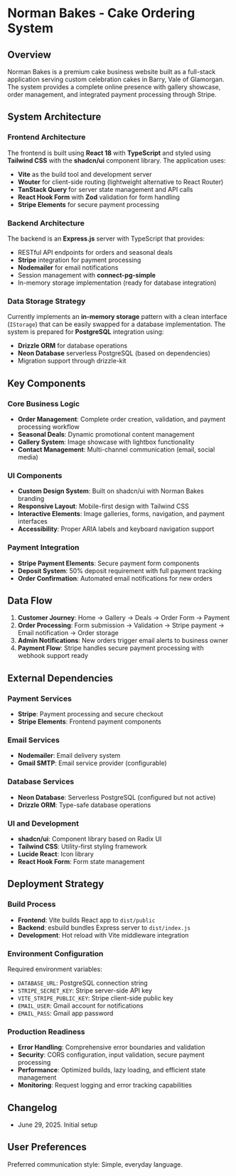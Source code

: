 # Norman Bakes - Cake Ordering System

## Overview

Norman Bakes is a premium cake business website built as a full-stack application serving custom celebration cakes in Barry, Vale of Glamorgan. The system provides a complete online presence with gallery showcase, order management, and integrated payment processing through Stripe.

## System Architecture

### Frontend Architecture
The frontend is built using **React 18** with **TypeScript** and styled using **Tailwind CSS** with the **shadcn/ui** component library. The application uses:
- **Vite** as the build tool and development server
- **Wouter** for client-side routing (lightweight alternative to React Router)
- **TanStack Query** for server state management and API calls
- **React Hook Form** with **Zod** validation for form handling
- **Stripe Elements** for secure payment processing

### Backend Architecture
The backend is an **Express.js** server with TypeScript that provides:
- RESTful API endpoints for orders and seasonal deals
- **Stripe** integration for payment processing
- **Nodemailer** for email notifications
- Session management with **connect-pg-simple**
- In-memory storage implementation (ready for database integration)

### Data Storage Strategy
Currently implements an **in-memory storage** pattern with a clean interface (`IStorage`) that can be easily swapped for a database implementation. The system is prepared for **PostgreSQL** integration using:
- **Drizzle ORM** for database operations
- **Neon Database** serverless PostgreSQL (based on dependencies)
- Migration support through drizzle-kit

## Key Components

### Core Business Logic
- **Order Management**: Complete order creation, validation, and payment processing workflow
- **Seasonal Deals**: Dynamic promotional content management
- **Gallery System**: Image showcase with lightbox functionality
- **Contact Management**: Multi-channel communication (email, social media)

### UI Components
- **Custom Design System**: Built on shadcn/ui with Norman Bakes branding
- **Responsive Layout**: Mobile-first design with Tailwind CSS
- **Interactive Elements**: Image galleries, forms, navigation, and payment interfaces
- **Accessibility**: Proper ARIA labels and keyboard navigation support

### Payment Integration
- **Stripe Payment Elements**: Secure payment form components
- **Deposit System**: 50% deposit requirement with full payment tracking
- **Order Confirmation**: Automated email notifications for new orders

## Data Flow

1. **Customer Journey**: Home → Gallery → Deals → Order Form → Payment
2. **Order Processing**: Form submission → Validation → Stripe payment → Email notification → Order storage
3. **Admin Notifications**: New orders trigger email alerts to business owner
4. **Payment Flow**: Stripe handles secure payment processing with webhook support ready

## External Dependencies

### Payment Services
- **Stripe**: Payment processing and secure checkout
- **Stripe Elements**: Frontend payment components

### Email Services
- **Nodemailer**: Email delivery system
- **Gmail SMTP**: Email service provider (configurable)

### Database Services
- **Neon Database**: Serverless PostgreSQL (configured but not active)
- **Drizzle ORM**: Type-safe database operations

### UI and Development
- **shadcn/ui**: Component library based on Radix UI
- **Tailwind CSS**: Utility-first styling framework
- **Lucide React**: Icon library
- **React Hook Form**: Form state management

## Deployment Strategy

### Build Process
- **Frontend**: Vite builds React app to `dist/public`
- **Backend**: esbuild bundles Express server to `dist/index.js`
- **Development**: Hot reload with Vite middleware integration

### Environment Configuration
Required environment variables:
- `DATABASE_URL`: PostgreSQL connection string
- `STRIPE_SECRET_KEY`: Stripe server-side API key
- `VITE_STRIPE_PUBLIC_KEY`: Stripe client-side public key
- `EMAIL_USER`: Gmail account for notifications
- `EMAIL_PASS`: Gmail app password

### Production Readiness
- **Error Handling**: Comprehensive error boundaries and validation
- **Security**: CORS configuration, input validation, secure payment processing
- **Performance**: Optimized builds, lazy loading, and efficient state management
- **Monitoring**: Request logging and error tracking capabilities

## Changelog
- June 29, 2025. Initial setup

## User Preferences

Preferred communication style: Simple, everyday language.